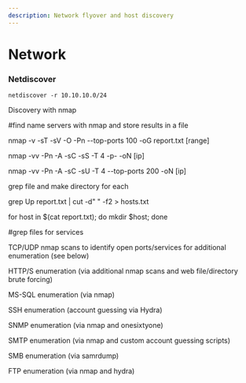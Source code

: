 ```yaml
---
description: Network flyover and host discovery
---
```


# Network

### Netdiscover

```text
netdiscover -r 10.10.10.0/24
```







Discovery with nmap

\#find name servers with nmap and store results in a file

nmap -v -sT -sV -O -Pn --top-ports 100  -oG report.txt \[range\]



nmap -vv -Pn -A -sC -sS -T 4 -p- -oN \[ip\]

nmap -vv -Pn -A -sC -sU -T 4 --top-ports 200 -oN \[ip\]



grep file and make directory for each

grep Up report.txt \| cut -d" " -f2 &gt; hosts.txt



for host in $\(cat report.txt\); do mkdir $host; done



\#grep files for services



 



TCP/UDP nmap scans to identify open ports/services for additional enumeration \(see below\)

HTTP/S enumeration \(via additional nmap scans and web file/directory brute forcing\)

MS-SQL enumeration \(via nmap\)

SSH enumeration \(account guessing via Hydra\)

SNMP enumeration \(via nmap and onesixtyone\)

SMTP enumeration \(via nmap and custom account guessing scripts\)

SMB enumeration \(via samrdump\)

FTP enumeration \(via nmap and hydra\)



